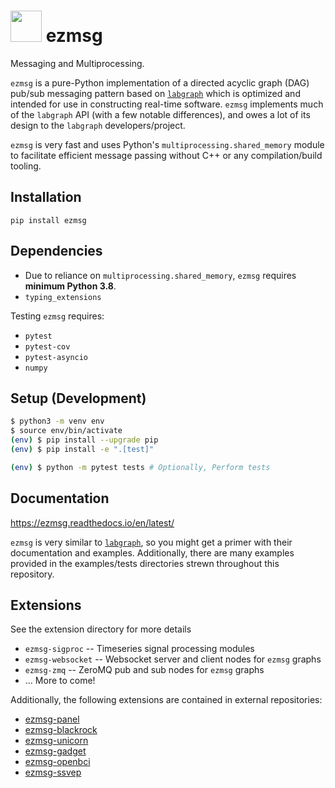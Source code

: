 # <img src="https://raw.githubusercontent.com/iscoe/ezmsg/main/docs/source/logo.png" width="50"/> ezmsg

Messaging and Multiprocessing.

`ezmsg` is a pure-Python implementation of a directed acyclic graph (DAG) pub/sub messaging pattern based on [`labgraph`](https://github.com/facebookresearch/labgraph) which is optimized and intended for use in constructing real-time software. `ezmsg` implements much of the `labgraph` API (with a few notable differences), and owes a lot of its design to the `labgraph` developers/project.

`ezmsg` is very fast and uses Python's `multiprocessing.shared_memory` module to facilitate efficient message passing without C++ or any compilation/build tooling.

## Installation

`pip install ezmsg`

## Dependencies

- Due to reliance on `multiprocessing.shared_memory`, `ezmsg` requires **minimum Python 3.8**.
- `typing_extensions`

Testing `ezmsg` requires:

- `pytest`
- `pytest-cov`
- `pytest-asyncio`
- `numpy`

## Setup (Development)

```bash
$ python3 -m venv env
$ source env/bin/activate
(env) $ pip install --upgrade pip
(env) $ pip install -e ".[test]"

(env) $ python -m pytest tests # Optionally, Perform tests
```

## Documentation

https://ezmsg.readthedocs.io/en/latest/

`ezmsg` is very similar to [`labgraph`](https://www.github.com/facebookresearch/labgraph), so you might get a primer with their documentation and examples. Additionally, there are many examples provided in the examples/tests directories strewn throughout this repository.

## Extensions

See the extension directory for more details

- `ezmsg-sigproc` -- Timeseries signal processing modules
- `ezmsg-websocket` -- Websocket server and client nodes for `ezmsg` graphs
- `ezmsg-zmq` -- ZeroMQ pub and sub nodes for `ezmsg` graphs
- ... More to come!

Additionally, the following extensions are contained in external repositories:

- [ezmsg-panel](https://github.com/griffinmilsap/ezmsg-panel)
- [ezmsg-blackrock](https://github.com/griffinmilsap/ezmsg-blackrock)
- [ezmsg-unicorn](https://github.com/griffinmilsap/ezmsg-unicorn)
- [ezmsg-gadget](https://github.com/griffinmilsap/ezmsg-gadget)
- [ezmsg-openbci](https://github.com/griffinmilsap/ezmsg-openbci)
- [ezmsg-ssvep](https://github.com/griffinmilsap/ezmsg-ssvep)
